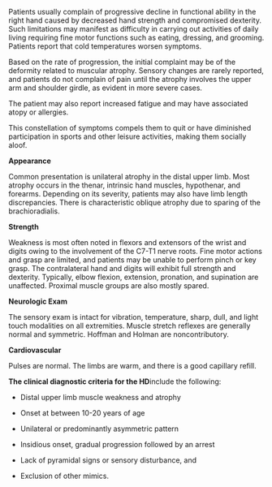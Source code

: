 Patients usually complain of progressive decline in functional ability in the right hand caused by decreased hand strength and compromised dexterity. Such limitations may manifest as difficulty in carrying out activities of daily living requiring fine motor functions such as eating, dressing, and grooming. Patients report that cold temperatures worsen symptoms.

Based on the rate of progression, the initial complaint may be of the deformity related to muscular atrophy. Sensory changes are rarely reported, and patients do not complain of pain until the atrophy involves the upper arm and shoulder girdle, as evident in more severe cases.

The patient may also report increased fatigue and may have associated atopy or allergies.

This constellation of symptoms compels them to quit or have diminished participation in sports and other leisure activities, making them socially aloof.

**Appearance**

Common presentation is unilateral atrophy in the distal upper limb. Most atrophy occurs in the thenar, intrinsic hand muscles, hypothenar, and forearms. Depending on its severity, patients may also have limb length discrepancies. There is characteristic oblique atrophy due to sparing of the brachioradialis.

**Strength**

Weakness is most often noted in flexors and extensors of the wrist and digits owing to the involvement of the C7-T1 nerve roots. Fine motor actions and grasp are limited, and patients may be unable to perform pinch or key grasp. The contralateral hand and digits will exhibit full strength and dexterity. Typically, elbow flexion, extension, pronation, and supination are unaffected. Proximal muscle groups are also mostly spared.

**Neurologic Exam**

The sensory exam is intact for vibration, temperature, sharp, dull, and light touch modalities on all extremities. Muscle stretch reflexes are generally normal and symmetric. Hoffman and Holman are noncontributory.

**Cardiovascular**

Pulses are normal. The limbs are warm, and there is a good capillary refill.

**The clinical diagnostic criteria for the HD**include the following:

- Distal upper limb muscle weakness and atrophy

- Onset at between 10-20 years of age

- Unilateral or predominantly asymmetric pattern

- Insidious onset, gradual progression followed by an arrest

- Lack of pyramidal signs or sensory disturbance, and

- Exclusion of other mimics.